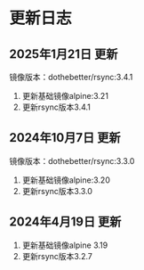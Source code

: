 # 更新日志

## 2025年1月21日 更新
镜像版本：dothebetter/rsync:3.4.1
1. 更新基础镜像alpine:3.21
2. 更新rsync版本3.4.1

## 2024年10月7日 更新
镜像版本：dothebetter/rsync:3.3.0
1. 更新基础镜像alpine:3.20
2. 更新rsync版本3.3.0

## 2024年4月19日 更新
1. 更新基础镜像alpine 3.19
2. 更新rsync版本3.2.7